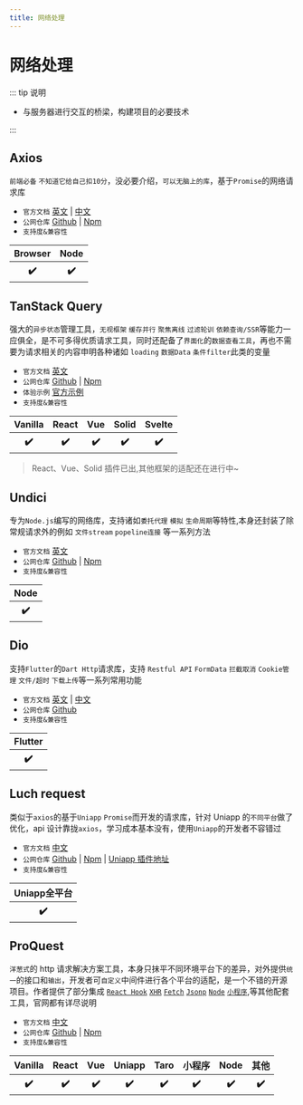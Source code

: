 ```yaml
---
title: 网络处理
---
```


# 网络处理

::: tip 说明

-   与服务器进行交互的桥梁，构建项目的必要技术

:::

## Axios <ProjectBadge starts='axios/axios' version='axios' />

`前端必备` `不知道它给自己扣10分`，没必要介绍，`可以无脑上的库`，基于`Promise`的网络请求库

-   `官方文档` [英文](https://www.axios-http.cn/en/) | [中文](https://www.axios-http.cn/)
-   `公网仓库` [Github](https://github.com/axios/axios) | [Npm](https://www.npmjs.com/package/axios)
-   `支持度&兼容性`
<table class='mini_table'>
    <thead>
        <tr>
            <th>Browser</th>
            <th>Node</th>
        </tr>
    </thead>
    <tbody>
        <tr>
            <th>✔️</th>
            <th>✔️</th>
        </tr>
    </tbody>
</table>

## TanStack Query <ProjectBadge starts='tanstack/query' version='@tanstack/query-core' />

强大的`异步状态`管理工具，`无视框架` `缓存并行` `聚焦离线` `过滤轮训` `依赖查询/SSR`等能力一应俱全，是不可多得优质请求工具，同时还配备了`界面化`的`数据查看工具`，再也不需要为请求相关的内容申明各种诸如 `loading` `数据Data` `条件filter`此类的变量

-   `官方文档` [英文](https://tanstack.com/query)
-   `公网仓库` [Github](https://github.com/tanstack/query) | [Npm](https://www.npmjs.com/package/@tanstack/query-core)
-   `体验示例` [官方示例](https://tanstack.com/query/v4/docs/examples/react/simple)
-   `支持度&兼容性`
<table class='mini_table'>
    <thead>
        <tr>
            <th>Vanilla</th>
            <th>React</th>
            <th>Vue</th>
            <th>Solid</th>
            <th>Svelte</th>
        </tr>
    </thead>
    <tbody>
        <tr>
            <th>✔️</th>
            <th>✔️</th>
            <th>✔️</th>
            <th>✔️</th>
            <th>✔️</th>
        </tr>
    </tbody>
</table>

> React、Vue、Solid 插件已出,其他框架的适配还在进行中~

## Undici <ProjectBadge starts='nodejs/undici' version='undici' />

专为`Node.js`编写的网络库，支持诸如`委托代理` `模拟` `生命周期`等特性,本身还封装了除常规请求外的例如 `文件stream` `popeline连接` 等一系列方法

-   `官方文档` [英文](https://undici.nodejs.org/#/)
-   `公网仓库` [Github](https://github.com/nodejs/undici) | [Npm](https://www.npmjs.com/package/undici)
-   `支持度&兼容性`
<table class='mini_table'>
    <thead>
        <tr>
            <th>Node</th>
        </tr>
    </thead>
    <tbody>
        <tr>
            <th>✔️</th>
        </tr>
    </tbody>
</table>

## Dio <ProjectBadge starts='flutterchina/dio' />

支持`Flutter`的`Dart Http`请求库，支持 `Restful API` `FormData` `拦截取消` `Cookie管理` `文件/超时` `下载上传`等一系列常用功能

-   `官方文档` [英文](https://github.com/flutterchina/dio) | [中文](https://github.com/flutterchina/dio/blob/flutter/README-ZH.md)
-   `公网仓库` [Github](https://github.com/flutterchina/dio)
-   `支持度&兼容性`
<table class='mini_table'>
    <thead>
        <tr>
            <th>Flutter</th>
        </tr>
    </thead>
    <tbody>
        <tr>
            <th>✔️</th>
        </tr>
    </tbody>
</table>

## Luch request <ProjectBadge starts='flutterchina/dio' version='luch-request' />

类似于`axios`的基于`Uniapp` `Promise`而开发的请求库，针对 Uniapp 的`不同平台`做了优化，api 设计靠拢`axios`，学习成本基本没有，使用`Uniapp`的开发者不容错过

-   `官方文档` [中文](https://www.quanzhan.co/luch-request/)
-   `公网仓库` [Github](https://github.com/lei-mu/luch-request) | [Npm](https://www.npmjs.com/package/luch-request) | [Uniapp 插件地址](https://ext.dcloud.net.cn/plugin?id=392)
-   `支持度&兼容性`
<table class='mini_table'>
    <thead>
        <tr>
            <th>Uniapp全平台</th>
        </tr>
    </thead>
    <tbody>
        <tr>
            <th>✔️</th>
        </tr>
    </tbody>
</table>

## ProQuest <ProjectBadge starts='xdoer/PreQuest' version='@prequest/core' />

`洋葱式`的 http 请求解决方案工具，本身只抹平不同环境平台下的差异，对外提供`统一`的接口和`输出`，开发者可`自定义`中间件进行各个平台的适配，是一个不错的开源项目。作者提供了部分集成 [`React Hook`](https://www.npmjs.com/package/@prequest/use-request) [`XHR`](https://www.npmjs.com/package/@prequest/xhr) [`Fetch`](https://www.npmjs.com/package/@prequest/fetch) [`Jsonp`](https://www.npmjs.com/package/@prequest/jsonp) [`Node`](https://www.npmjs.com/package/@prequest/node) [`小程序`](https://www.npmjs.com/package/@prequest/miniprogram),等其他配套工具，官网都有详尽说明

-   `官方文档` [中文](https://pre-quest.vercel.app/#/)
-   `公网仓库` [Github](https://github.com/xdoer/PreQuest) | [Npm](https://www.npmjs.com/package/@prequest/core)
-   `支持度&兼容性`
<table class='mini_table'>
    <thead>
        <tr>
            <th>Vanilla</th>
            <th>React</th>
            <th>Vue</th>
            <th>Uniapp</th>
            <th>Taro</th>
            <th>小程序</th>
            <th>Node</th>
            <th>其他</th>
        </tr>
    </thead>
    <tbody>
        <tr>
            <th>✔️</th>
            <th>✔️</th>
            <th>✔️</th>
            <th>✔️</th>
            <th>✔️</th>
            <th>✔️</th>
            <th>✔️</th>
            <th>✔️</th>
        </tr>
    </tbody>
</table>
